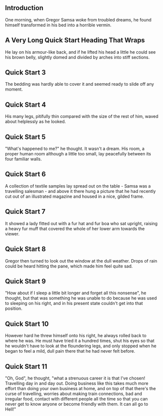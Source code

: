 ## Introduction

One morning, when Gregor Samsa woke from troubled dreams, he found himself transformed in his bed into a horrible vermin.

## A Very Long Quick Start Heading That Wraps

He lay on his armour-like back, and if he lifted his head a little he could see his brown belly, slightly domed and divided by arches into stiff sections.

## Quick Start 3

The bedding was hardly able to cover it and seemed ready to slide off any moment.

## Quick Start 4

His many legs, pitifully thin compared with the size of the rest of him, waved about helplessly as he looked.

## Quick Start 5

"What's happened to me?" he thought. It wasn't a dream. His room, a proper human room although a little too small, lay peacefully between its four familiar walls.

## Quick Start 6

A collection of textile samples lay spread out on the table - Samsa was a travelling salesman - and above it there hung a picture that he had recently cut out of an illustrated magazine and housed in a nice, gilded frame.

## Quick Start 7

It showed a lady fitted out with a fur hat and fur boa who sat upright, raising a heavy fur muff that covered the whole of her lower arm towards the viewer.

## Quick Start 8

Gregor then turned to look out the window at the dull weather. Drops of rain could be heard hitting the pane, which made him feel quite sad.

## Quick Start 9

"How about if I sleep a little bit longer and forget all this nonsense", he thought, but that was something he was unable to do because he was used to sleeping on his right, and in his present state couldn't get into that position.

## Quick Start 10

However hard he threw himself onto his right, he always rolled back to where he was. He must have tried it a hundred times, shut his eyes so that he wouldn't have to look at the floundering legs, and only stopped when he began to feel a mild, dull pain there that he had never felt before.

## Quick Start 11

"Oh, God", he thought, "what a strenuous career it is that I've chosen! Travelling day in and day out. Doing business like this takes much more effort than doing your own business at home, and on top of that there's the curse of travelling, worries about making train connections, bad and irregular food, contact with different people all the time so that you can never get to know anyone or become friendly with them. It can all go to Hell!"
